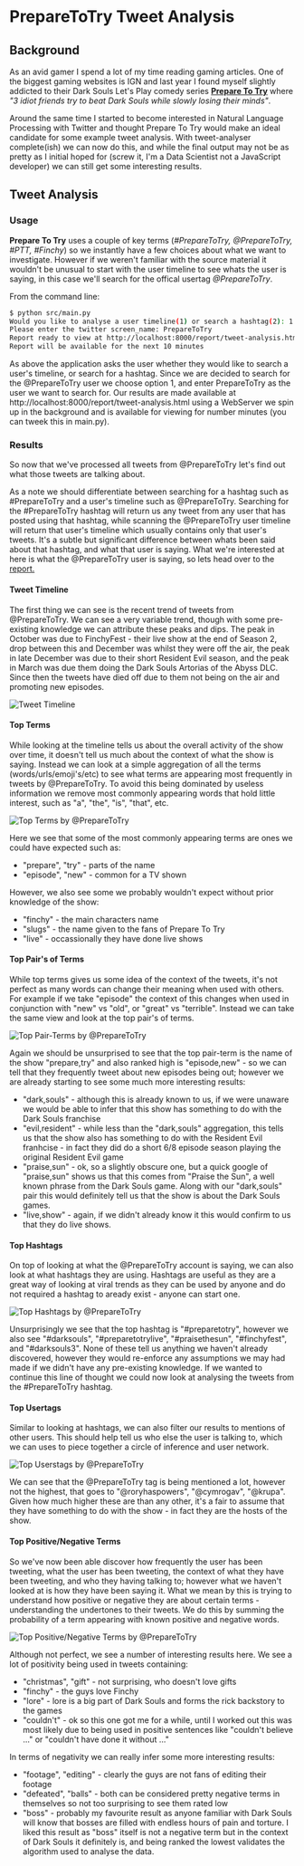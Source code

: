 # PrepareToTry Tweet Analysis

## Background

As an avid gamer I spend a lot of my time reading gaming articles. One of the biggest gaming websites is IGN and last
year I found myself slightly addicted to their Dark Souls Let's Play comedy series [<b>Prepare To Try</b>](http://uk.ign.com/watch/prepare-to-try)
where <i>"3 idiot friends try to beat Dark Souls while slowly losing their minds"</i>.

Around the same time I started to become interested in Natural Language Processing with Twitter and thought Prepare To
Try would make an ideal candidate for some example tweet analysis.  With tweet-analyser complete(ish) we can now do this,
and while the final output may not be as pretty as I initial hoped for (screw it, I'm a Data Scientist not a JavaScript
developer) we can still get some interesting results.

## Tweet Analysis

### Usage

<b>Prepare To Try</b> uses a couple of key terms (<i>#PrepareToTry, @PrepareToTry, #PTT, #Finchy</i>) so we instantly have a
few choices about what we want to investigate. However if we weren't familiar with the source material it wouldn't be
unusual to start with the user timeline to see whats the user is saying, in this case we'll search for the offical usertag
<i>@PrepareToTry</i>.

From the command line:
```bash
$ python src/main.py
Would you like to analyse a user timeline(1) or search a hashtag(2): 1
Please enter the twitter screen_name: PrepareToTry
Report ready to view at http://localhost:8000/report/tweet-analysis.html
Report will be available for the next 10 minutes
```

As above the application asks the user whether they would like to search a user's timeline, or search for a hashtag.
Since we are decided to search for the @PrepareToTry user we choose option 1, and enter PrepareToTry as the user
we want to search for. Our results are made available at http://localhost:8000/report/tweet-analysis.html using a WebServer
we spin up in the background and is available for viewing for number minutes (you can tweek this in main.py).

### Results

So now that we've processed all tweets from @PrepareToTry let's find out what those tweets are talking about.

As a note we should differentiate between searching for a hashtag such as #PrepareToTry and a user's timeline such as
@PrepareToTry.  Searching for the #PrepareToTry hashtag will return us any tweet from any user that has posted using that
hashtag, while scanning the @PrepareToTry user timeline will return that user's timeline which usually contains only that
user's tweets.  It's a subtle but significant difference between whats been said about that hashtag, and what that user
is saying.  What we're interested at here is what the @PrepareToTry user is saying, so lets head over to the
[report.](http://localhost:8000/report/tweet-analysis.html)

#### Tweet Timeline

The first thing we can see is the recent trend of tweets from @PrepareToTry. We can see a very variable trend, though with
some pre-existing knowledge we can attribute these peaks and dips. The peak in October was due to FinchyFest - their live
show at the end of Season 2, drop between this and December was whilst they were off the air, the peak in late December was
due to their short Resident Evil season, and the peak in March was due them doing the Dark Souls Artorias of the Abyss DLC.
Since then the tweets have died off due to them not being on the air and promoting new episodes.

![Tweet Timeline](images/PTT_timeline.png)


#### Top Terms

While looking at the timeline tells us about the overall activity of the show over time, it doesn't tell us much about the
context of what the show is saying. Instead we can look at a simple aggregation of all the terms (words/urls/emoji's/etc)
to see what terms are appearing most frequently in tweets by @PrepareToTry. To avoid this being dominated by useless
information we remove most commonly appearing words that hold little interest, such as "a", "the", "is", "that", etc.

![Top Terms by @PrepareToTry](images/PTT_top_terms.png)

 Here we see that some of the most commonly appearing terms are ones we could have expected such as:
  * "prepare", "try" - parts of the name
  * "episode", "new" - common for a TV shown

 However, we also see some we probably wouldn't expect without prior knowledge of the show:
 * "finchy" - the main characters name
 * "slugs" - the name given to the fans of Prepare To Try
 * "live" - occassionally they have done live shows

#### Top Pair's of Terms

 While top terms gives us some idea of the context of the tweets, it's not perfect as many words can change their meaning when
 used with others.  For example if we take "episode" the context of this changes when used in conjunction with "new" vs "old",
 or "great" vs "terrible".  Instead we can take the same view and look at the top pair's of terms.

![Top Pair-Terms by @PrepareToTry](images/PTT_top_pairs.png)

Again we should be unsurprised to see that the top pair-term is the name of the show "prepare,try" and also ranked high is
"episode,new" - so we can tell that they frequently tweet about new episodes being out; however we are already starting to see
some much more interesting results:
* "dark,souls" - although this is already known to us, if we were unaware we would be able to infer that this show has something
to do with the Dark Souls franchise
* "evil,resident" - while less than the "dark,souls" aggregation, this tells us that the show also has something to do with the
Resident Evil franhcise - in fact they did do a short 6/8 episode season playing the original Resident Evil game
* "praise,sun" - ok, so a slightly obscure one, but a quick google of "praise,sun" shows us that this comes from "Praise the Sun",
a well known phrase from the Dark Souls game.  Along with our "dark,souls" pair this would definitely tell us that the show is
about the Dark Souls games.
* "live,show" - again, if we didn't already know it this would confirm to us that they do live shows.

#### Top Hashtags

On top of looking at what the @PrepareToTry account is saying, we can also look at what hashtags they are using. Hashtags are
useful as they are a great way of looking at viral trends as they can be used by anyone and do not required a hashtag to aready
exist - anyone can start one.

![Top Hashtags by @PrepareToTry](images/PTT_top_hashtags.png)

Unsurprisingly we see that the top hashtag is "#preparetotry", however we also see "#darksouls", "#preparetotrylive",
"#praisethesun", "#finchyfest", and "#darksouls3". None of these tell us anything we haven't already discovered, however
they would re-enforce any assumptions we may had made if we didn't have any pre-existing knowledge. If we wanted to continue
this line of thought we could now look at analysing the tweets from the #PrepareToTry hashtag.

#### Top Usertags

Similar to looking at hashtags, we can also filter our results to mentions of other users. This should help tell us who else the
user is talking to, which we can uses to piece together a circle of inference and user network.

![Top Userstags by @PrepareToTry](images/PTT_top_users.png)

We can see that the @PrepareToTry tag is being mentioned a lot, however not the highest, that goes to "@roryhaspowers", "@cymrogav",
"@krupa". Given how much higher these are than any other, it's a fair to assume that they have something to do with the show - in
fact they are the hosts of the show.

#### Top Positive/Negative Terms

So we've now been able discover how frequently the user has been tweeting, what the user has been tweeting, the context of what they
 have been tweeting, and who they having talking to; however what we haven't looked at is how they have been saying it. What we mean
 by this is trying to understand how positive or negative they are about certain terms - understanding the undertones to their tweets.
 We do this by summing the probability of a term appearing with known positive and negative words.

![Top Positive/Negative Terms by @PrepareToTry](images/term_positivity.png)

Although not perfect, we see a number of interesting results here. We see a lot of positivity being used in tweets containing:
* "christmas", "gift" - not surprising, who doesn't love gifts
* "finchy" - the guys love Finchy
* "lore" - lore is a big part of Dark Souls and forms the rick backstory to the games
* "couldn't" - ok so this one got me for a while, until I worked out this was most likely due to being used in positive sentences like
"couldn't believe ..." or "couldn't have done it without ..."

In terms of negativity we can really infer some more interesting results:
* "footage", "editing" - clearly the guys are not fans of editing their footage
* "defeated", "balls" - both can be considered pretty negative terms in themselves so not too surprising to see them rated low
* "boss" - probably my favourite result as anyone familiar with Dark Souls will know that bosses are filled with endless hours of pain
and torture. I liked this result as "boss" itself is not a negative term but in the context of Dark Souls it definitely is, and being
ranked the lowest validates the algorithm used to analyse the data.